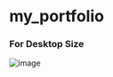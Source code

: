 ﻿# my_portfolio


### For Desktop Size


![image](https://user-images.githubusercontent.com/70308228/228467233-bd0819cb-ecce-4c7c-84fa-509ab3589e12.png)
